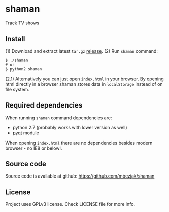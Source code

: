 # shaman
Track TV shows

## Install

(1) Download and extract latest `tar.gz`
[release](https://github.com/mbezjak/shaman/archives/master). (2) Run `shaman`
command:

    $ ./shaman
    # or
    $ python2 shaman

(2.1) Alternatively you can just open `index.html` in your browser. By opening
html directly in a browser shaman stores data in `localStorage` instead of on
file system.

## Required dependencies
When running `shaman` command dependencies are:

 * python 2.7 (probably works with lower version as well)
 * [pyqt](http://riverbankcomputing.co.uk/software/pyqt/intro) module

When opening `index.html` there are no dependencies besides modern browser - no
IE8 or below!.

## Source code
Source code is available at github: https://github.com/mbezjak/shaman

## License
Project uses GPLv3 license. Check LICENSE file for more info.
